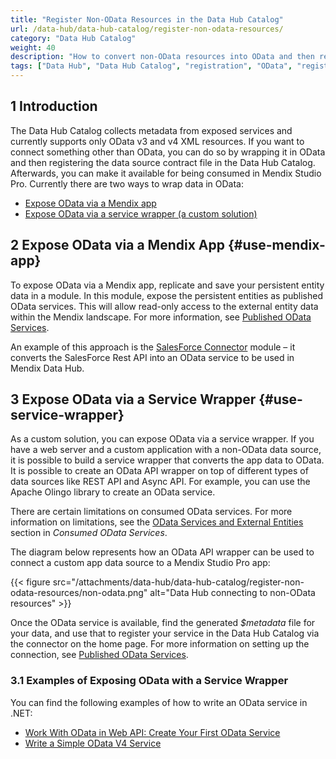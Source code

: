 ```yaml
---
title: "Register Non-OData Resources in the Data Hub Catalog"
url: /data-hub/data-hub-catalog/register-non-odata-resources/
category: "Data Hub Catalog"
weight: 40
description: "How to convert non-OData resources into OData and then registered them in the Data Hub Catalog."
tags: ["Data Hub", "Data Hub Catalog", "registration", "OData", "register data"]
---
```


## 1 Introduction

The Data Hub Catalog collects metadata from exposed services and currently supports only OData v3 and v4 XML resources. If you want to connect something other than OData, you can do so by wrapping it in OData and then registering the data source contract file in the Data Hub Catalog. Afterwards, you can make it available for being consumed in Mendix Studio Pro. Currently there are two ways to wrap data in OData:

* [Expose OData via a Mendix app](#use-mendix-app)
* [Expose OData via a service wrapper (a custom solution)](#use-service-wrapper)

## 2 Expose OData via a Mendix App {#use-mendix-app}

To expose OData via a Mendix app, replicate and save your persistent entity data in a module. In this module, expose the persistent entities as published OData services. This will allow read-only access to the external entity data within the Mendix landscape. For more information, see [Published OData Services](/refguide/published-odata-services/). 

An example of this approach is the [SalesForce Connector](https://marketplace.mendix.com/link/component/111393) module – it converts the SalesForce Rest API into an OData service to be used in Mendix Data Hub.


## 3 Expose OData via a Service Wrapper {#use-service-wrapper}

As a custom solution, you can expose OData via a service wrapper. If you have a web server and a custom application with a non-OData data source, it is possible to build a service wrapper that converts the app data to OData. It is possible to create an OData API wrapper on top of different types of data sources like REST API and Async API. For example, you can use the Apache Olingo library to create an OData service.

There are certain limitations on consumed OData services. For more information on limitations, see the [OData Services and External Entities](/refguide/consumed-odata-services/#external-entities) section in *Consumed OData Services*. 

The diagram below represents how an OData API wrapper can be used to connect a custom app data source to a Mendix Studio Pro app:


{{< figure src="/attachments/data-hub/data-hub-catalog/register-non-odata-resources/non-odata.png" alt="Data Hub connecting to non-OData resources" >}}


Once the OData service is available, find the generated *$metadata* file for your data, and use that to register your service in the Data Hub Catalog via the connector on the home page. For more information on setting up the connection, see [Published OData Services](/refguide/published-odata-services/).


### 3.1 Examples of Exposing OData with a Service Wrapper

You can find the following examples of how to write an OData service in .NET: 

  * [Work With OData in Web API: Create Your First OData Service](https://www.c-sharpcorner.com/UploadFile/dacca2/work-with-odata-in-web-api-create-your-first-odata-service/)
  * [Write a Simple OData V4 Service](https://docs.microsoft.com/en-us/odata/webapi/getting-started)
